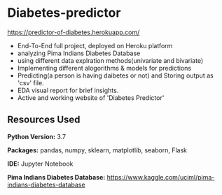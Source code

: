 # Diabetes-predictor
https://predictor-of-diabetes.herokuapp.com/

* End-To-End full project, deployed on Heroku platform
* analyzing Pima Indians Diabetes Database
* using different data explration methods(univariate and bivariate)
* Implementing different alogorithms & models for predictions
* Predicting(a person is having daibetes or not) and Storing output as 'csv' file.
* EDA visual report for brief insights.
* Active and working website of 'Diabetes Predictor'

## Resources Used

**Python Version:** 3.7

**Packages:** pandas, numpy, sklearn, matplotlib, seaborn, Flask

**IDE:** Jupyter Notebook

**Pima Indians Diabetes Database:** https://www.kaggle.com/uciml/pima-indians-diabetes-database
